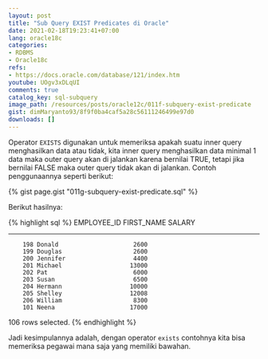 ```yaml
---
layout: post
title: "Sub Query EXIST Predicates di Oracle"
date: 2021-02-18T19:23:41+07:00
lang: oracle18c
categories:
- RDBMS
- Oracle18c
refs: 
- https://docs.oracle.com/database/121/index.htm
youtube: UOgv3xDLqUI
comments: true
catalog_key: sql-subquery
image_path: /resources/posts/oracle12c/011f-subquery-exist-predicate
gist: dimMaryanto93/8f9f0ba4caf5a28c56111246499e97d0
downloads: []
---
```


Operator `EXISTS` digunakan untuk memeriksa apakah suatu inner query menghasilkan data atau tidak, kita inner query menghasilkan data minimal 1 data maka outer query akan di jalankan karena bernilai TRUE, tetapi jika bernilai FALSE maka outer query tidak akan di jalankan. Contoh penggunaannya seperti berikut:

{% gist page.gist "011g-subquery-exist-predicate.sql" %}

Berikut hasilnya:

{% highlight sql %}
EMPLOYEE_ID FIRST_NAME               SALARY
----------- -------------------- ----------
        198 Donald                     2600
        199 Douglas                    2600
        200 Jennifer                   4400
        201 Michael                   13000
        202 Pat                        6000
        203 Susan                      6500
        204 Hermann                   10000
        205 Shelley                   12008
        206 William                    8300
        101 Neena                     17000

106 rows selected.
{% endhighlight %}

Jadi kesimpulannya adalah, dengan operator `exists` contohnya kita bisa memeriksa pegawai mana saja yang memiliki bawahan. 